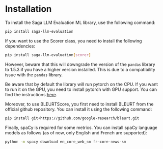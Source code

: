 # Installation

To install the Saga LLM Evaluation ML library, use the following command:

```bash
pip install saga-llm-evaluation
```

If you want to use the Scorer class, you need to install the following dependencies:

```bash
pip install saga-llm-evaluation[scorer]
```

However, beware that this will downgrade the version of the `pandas` library to 1.5.3 if you have a higher version installed. This is due to a compatibility issue with the `pandas` library.

Be aware that by default the library will run pytorch on the CPU. If you want to run it on the GPU, you need to install pytorch with GPU support. You can find the instructions [here](https://pytorch.org/get-started/locally/).

Moreover, to use BLEURTScore, you first need to install BLEURT from the official github repository. You can install it using the following command:

```bash
pip install git+https://github.com/google-research/bleurt.git
```

Finally, spaCy is required for some metrics. You can install spaCy language models as follows (as of now, only English and French are supported):

```bash
python -m spacy download en_core_web_sm fr-core-news-sm
```
